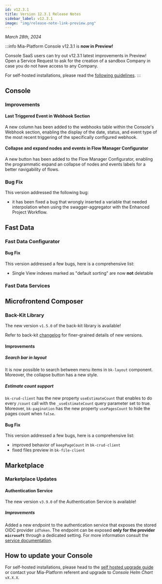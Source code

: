 ```yaml
---
id: v12.3.1
title: Version 12.3.1 Release Notes
sidebar_label: v12.3.1
image: "img/release-note-link-preview.png"
---
```


_March 28th, 2024_

:::info
Mia-Platform Console v12.3.1 is **now in Preview!**

Console SaaS users can try out v12.3.1 latest improvements in Preview! Open a Service Request to ask for the creation of a sandbox Company in case you do not have access to any Company.

For self-hosted installations, please read the [following guidelines](#how-to-update-your-console).
:::

## Console

### Improvements

#### Last Triggered Event in Webhook Section

A new column has been added to the webhooks table within the Console's Webhook section, enabling the display of the date, status, and event type of the most recent triggering of the specifically configured webhook.

#### Collapse and expand nodes and events in Flow Manager Configurator

A new button has been added to the Flow Manager Configurator, enabling the programmatic expand an collapse of nodes and events labels for a better navigability of flows.

### Bug Fix

This version addressed the following bug:

* it has been fixed a bug that wrongly inserted a variable that needed interpolation when using the swagger-aggregator with the Enhanced Project Workflow.

## Fast Data

### Fast Data Configurator

#### Bug Fix

This version addressed a few bugs, here is a comprehensive list:

* Single View indexes marked as "default sorting" are now **not** deletable

### Fast Data Services

## Microfrontend Composer

### Back-Kit Library

The new version `v1.5.0` of the back-kit library is available!

Refer to back-kit [changelog](/microfrontend-composer/back-kit/changelog.md) for finer-grained details of new versions.

#### Improvements

##### Search bar in layout

It is now possible to search between menu items in `bk-layout` component. Moreover, the collapse button has a new style.

##### Estimate count support

`bk-crud-client` has the new property `useEstimateCount` that enables to do every `/count` call with the `_useEstimateCount` query parameter set to true. Moreover, `bk-pagination` has the new property `usePagesCount` to hide the pages count when `false`.


#### Bug Fix

This version addressed a few bugs, here is a comprehensive list:

* improved behavior of `keepPageCount` in `bk-crud-client`
* fixed files preview in `bk-file-client`


## Marketplace

### Marketplace Updates

#### Authentication Service

The new version `v3.9.0` of the Authentication Service is available!

##### Improvements

Added a new endpoint to the authentication service that exposes the stored OIDC provider `idToken`. 
The endpoint can be exposed **only for the provider `microsoft`** through a dedicated setting. 
For more information consult the [service documentation](/runtime_suite/authentication-service/30_usage.md#get-provider-idtoken).

## How to update your Console

For self-hosted installations, please head to the [self hosted upgrade guide](/infrastructure/self-hosted/installation-chart/100_how-to-upgrade.md#v12---version-upgrades) or contact your Mia-Platform referent and upgrade to _Console Helm Chart_ `vX.X.X`.

